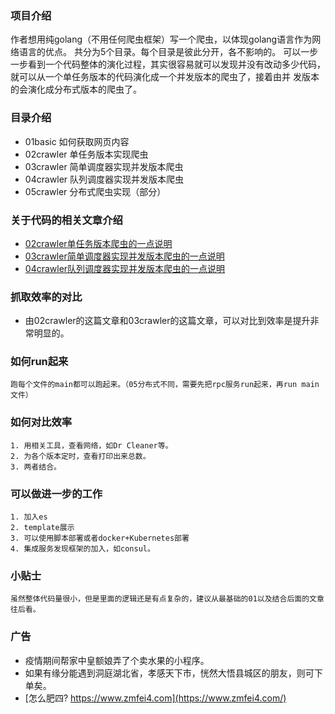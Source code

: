 ### 项目介绍
作者想用纯golang（不用任何爬虫框架）写一个爬虫，以体现golang语言作为网络语言的优点。
共分为5个目录。每个目录是彼此分开，各不影响的。
可以一步一步看到一个代码整体的演化过程，其实很容易就可以发现并没有改动多少代码，就可以从一个单任务版本的代码演化成一个并发版本的爬虫了，接着由并
发版本的会演化成分布式版本的爬虫了。

### 目录介绍
* 01basic 如何获取网页内容
* 02crawler 单任务版本实现爬虫
* 03crawler 简单调度器实现并发版本爬虫
* 04crawler 队列调度器实现并发版本爬虫
* 05crawler 分布式爬虫实现（部分）

### 关于代码的相关文章介绍
* [02crawler单任务版本爬虫的一点说明](https://www.cnblogs.com/anmutu/p/12725642.html)
* [03crawler简单调度器实现并发版本爬虫的一点说明](https://www.cnblogs.com/anmutu/p/12734031.html)
* [04crawler队列调度器实现并发版本爬虫的一点说明](https://www.cnblogs.com/anmutu/p/12765207.html)

### 抓取效率的对比
* 由02crawler的这篇文章和03crawler的这篇文章，可以对比到效率是提升非常明显的。

### 如何run起来
```
跑每个文件的main都可以跑起来。（05分布式不同，需要先把rpc服务run起来，再run main文件）
```

### 如何对比效率
```
1. 用相关工具，查看网络，如Dr Cleaner等。
2. 为各个版本定时，查看打印出来总数。
3. 两者结合。
```

### 可以做进一步的工作
```
1. 加入es
2. template展示
3. 可以使用脚本部署或者docker+Kubernetes部署
4. 集成服务发现框架的加入，如consul。
```

### 小贴士
```
虽然整体代码量很小，但是里面的逻辑还是有点复杂的，建议从最基础的01以及结合后面的文章往后看。
```

### 广告
* 疫情期间帮家中皇额娘弄了个卖水果的小程序。
* 如果有缘分能遇到洞庭湖北省，孝感天下市，恍然大悟县城区的朋友，则可下单矣。
* [怎么肥四? https://www.zmfei4.com](https://www.zmfei4.com/)


